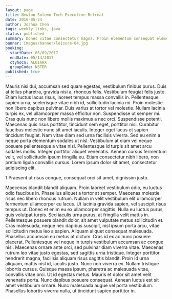 ```yaml
---
layout: page
title: Newton Solemn Tech Executive Retreat
date: 2016-05-24
author: Joshua Chen
tags: weekly links, java
status: published
summary: Donec vitae consectetur magna. Proin elementum consequat elementum. Proin neque.
banner: images/banner/leisure-04.jpg
booking:
  startDate: 05/09/2017
  endDate: 05/14/2017
  ctyhocn: ALOIAHX
  groupCode: NSTER
published: true
---
```

Mauris nisi dui, accumsan sed quam egestas, vestibulum finibus purus. Duis at tellus pharetra, gravida nisi a, rhoncus felis. Vestibulum feugiat felis justo. Etiam luctus lacus risus, laoreet tempus massa convallis in. Pellentesque sapien urna, scelerisque vitae nibh id, sollicitudin lacinia mi. Proin molestie non libero dapibus pulvinar. Duis varius at tortor vel molestie. Nullam lacinia turpis ex, vel ullamcorper massa efficitur non. Suspendisse ut semper mi. Cras quis nunc non libero mollis maximus a nec orci.
Suspendisse potenti. Maecenas quis risus porttitor, tincidunt sem eget, porttitor nisi. Curabitur faucibus molestie nunc sit amet iaculis. Integer eget lacus et sapien tincidunt feugiat. Nam vitae diam sed urna facilisis viverra. Sed eu enim a neque porta elementum sodales ut nisl. Vestibulum at diam vel neque posuere pellentesque a vitae nisl. Pellentesque id turpis sit amet arcu sodales mollis. Integer porttitor aliquet venenatis. Aenean cursus fermentum velit, vel sollicitudin ipsum fringilla eu. Etiam consectetur nibh libero, non pretium ligula convallis cursus. Lorem ipsum dolor sit amet, consectetur adipiscing elit.

1 Praesent ut risus congue, consequat orci sit amet, dignissim justo.

Maecenas blandit blandit aliquam. Proin laoreet vestibulum odio, eu luctus odio faucibus in. Phasellus aliquet a tortor at semper. Maecenas molestie risus nec libero rhoncus rutrum. Nullam in velit vestibulum elit ullamcorper fermentum ullamcorper eu lacus. Ut lacinia gravida sapien, vel suscipit risus tempus ut. Donec et enim eu ex ullamcorper sagittis. Nulla eu luctus purus, quis volutpat turpis. Sed iaculis urna purus, at fringilla velit mattis in. Pellentesque posuere blandit dolor, sit amet vulputate metus sollicitudin et. Cras malesuada, neque nec dapibus suscipit, nisl ipsum porta arcu, vitae sollicitudin metus leo a sapien. Aliquam aliquet consequat malesuada. Phasellus accumsan eu metus at dictum.
Cras id ex ac nunc posuere placerat. Pellentesque vel neque in turpis vestibulum accumsan ac congue nisi. Maecenas ornare ante orci, sed pulvinar diam viverra vitae. Maecenas rutrum leo vitae justo egestas, sed sagittis urna tristique. Integer porttitor hendrerit magna, facilisis aliquam risus sagittis blandit. Proin id urna aliquam, mattis nisl id, iaculis justo. Nunc non viverra ex. Nullam tristique lobortis cursus. Quisque massa ipsum, pharetra ac malesuada vitae, convallis vitae orci. Ut id egestas metus. Mauris et dolor sit amet velit venenatis porta. Nunc dapibus posuere consequat. Aenean luctus est sit amet vestibulum ornare. Nunc malesuada augue vel porta vestibulum. Phasellus lobortis viverra nulla, ut tincidunt sapien porttitor in.
